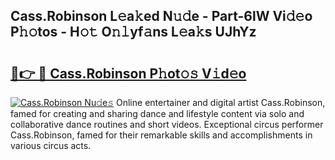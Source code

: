 ## Cass.Robinson L𝚎a𝚔ed N𝚞𝚍e - Part-6lW Vi𝚍𝚎o P𝚑𝚘tos - H𝚘𝚝 O𝚗𝚕yf𝚊ns L𝚎a𝚔s UJhYz

# <h2><a href="http://kf0sby.oniu.top/?m=Cass.Robinson">🔗👉 🔴 Cass.Robinson P𝚑ot𝚘𝚜 V𝚒d𝚎o</a></h2>

[![Cass.Robinson Nu𝚍e𝚜](https://i.imgur.com/0qMVB7G.gif)](http://kf0sby.oniu.top/?m=Cass.Robinson)
Online entertainer and digital artist Cass.Robinson, famed for creating and sharing dance and lifestyle content via solo and collaborative dance routines and short videos. Exceptional circus performer Cass.Robinson, famed for their remarkable skills and accomplishments in various circus acts.  

